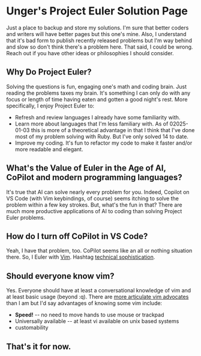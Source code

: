 # Unger's Project Euler Solution Page

Just a place to backup and store my solutions.  I'm sure that better coders and writers will have better pages but this one's mine.  Also, I understand that it's bad form to publish recently released problems but I'm way behind and slow so don't think there's a problem here.  That said, I could be wrong.  Reach out if you have other ideas or philosophies I should consider.

## Why Do Project Euler?

Solving the questions is fun, engaging one's math and coding brain.  Just reading the problems taxes my brain.  It's something I can only do with any focus or length of time having eaten and gotten a good night's rest.  More specifically, I enjoy Project Euler to:
- Refresh and review languages I already have some familiarity with.
- Learn more about languages that I'm less familiary with.  As of 02025-01-03 this is more of a theoretical advantage in that I think that I've done most of my problem solving with Ruby.  But I've only solved 14 to date.
- Improve my coding.  It's fun to refactor my code to make it faster and/or more readable and elegant. 

## What's the Value of Euler in the Age of AI, CoPilot and modern programming languages?

It's true that AI can solve nearly every problem for you.  Indeed, Copilot on VS Code (with Vim keybindings, of course) seems itching to solve the problem within a few key strokes.  But, what's the fun in that?  There are much more productive applications of AI to coding than solving Project Euler problems.  

## How do I turn off CoPilot in VS Code?

Yeah, I have that problem, too.  CoPilot seems like an all or nothing situation there.  So, I Euler with [Vim](https://www.vim.org).  Hashtag [technical sophistication](https://www.securemac.com/news/the-securemac-interview-michael-hartl-on-technical-sophistication).  

## Should everyone know vim?

Yes.  Everyone should have at least a conversational knowledge of vim and at least basic usage (beyond :q).  There are [more articulate vim advocates](https://www.bizstream.com/blog/why-every-developer-should-learn-vim/) than I am but I'd say advantages of knowing some vim include:
- **Speed!** -- no need to move hands to use mouse or trackpad
- Universally available -- at least vi available on unix based systems
- customability 

## That's it for now.
